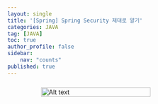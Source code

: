 ```yaml
---
layout: single
title: '[Spring] Spring Security 제대로 알기' 
categories: JAVA
tag: [JAVA]
toc: true 
author_profile: false
sidebar:
    nav: "counts"
published: true
---
```


<div style="display: flex; justify-content: center;">
    <img src="{{site.url}}\images\2024-04-02-exception\spring_security.png" alt="Alt text" style="width: 70%; height: 70%; margin: 10px;">
</div>




